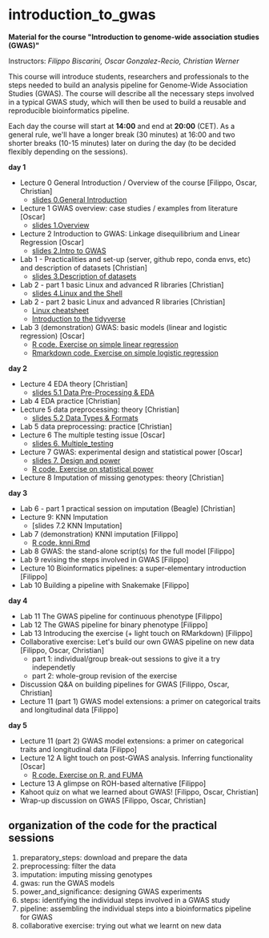 # introduction_to_gwas

**Material for the course "Introduction to genome-wide association studies (GWAS)"**

Instructors: *Filippo Biscarini, Oscar Gonzalez-Recio, Christian Werner*

This course will introduce students, researchers and professionals to the steps needed to build an analysis pipeline for Genome-Wide Association Studies (GWAS). The course will describe all the necessary steps involved in a typical GWAS study, which will then be used to build a reusable and reproducible bioinformatics pipeline.

Each day the course will start at **14:00** and end at **20:00** (CET).
As a general rule, we'll have a longer break (30 minutes) at 16:00 and two shorter breaks (10-15 minutes) later on during the day (to be decided flexibly depending on the sessions). 

<!-- timetable: [here](https://docs.google.com/spreadsheets/d/1Cy8vBD6I_no8UPzYPU9bz7ASWyI3bc4Y9vcdr5S1TBw/edit#gid=0) -->

**day 1**

- Lecture 0	General Introduction / Overview of the course [Filippo, Oscar, Christian]
    - [slides 0.General Introduction](slides/1.General_Introduction.pdf)
- Lecture 1	GWAS overview: case studies / examples from literature [Oscar]
    - [slides 1.Overview](slides/Lecture1.pdf)
- Lecture 2	Introduction to GWAS: Linkage disequilibrium and Linear Regression [Oscar]
    - [slides 2.Intro to GWAS](slides/Lecture2.pdf)
- Lab 1 - Practicalities and set-up (server, github repo, conda envs, etc) and description of datasets [Christian]
    - [slides 3.Description of datasets](slides/Description_of_datasets.pdf)
- Lab 2 - part 1 basic Linux and advanced R libraries [Christian]
    - [slides 4.Linux and the Shell](slides/4.Linux_and_the_Shell.pdf)
- Lab 2 - part 2 basic Linux and advanced R libraries [Christian]
    - [Linux cheatsheet](slides/Linux_cheatsheet.pdf)
    - [Introduction to the tidyverse](slides/Tidyverse_Intro.html)
- Lab 3 (demonstration) GWAS: basic models (linear and logistic regression) [Oscar]
    - [R code. Exercise on simple linear regression](basic_model/1.Basis_of_linear_regression.R) 
    - [Rmarkdown code. Exercise on simple logistic regression](basic_model/2.exercise.Basis_of_logistic_regression.Rmd)


**day 2**

- Lecture 4 EDA theory [Christian]
    - [slides 5.1 Data Pre-Processing & EDA](slides/Data_Pre-Processing_&_EDA.pdf)
- Lab 4 EDA practice [Christian]
- Lecture 5 data preprocessing: theory [Christian]
    - [slides 5.2 Data Types & Formats](slides/Data_Types_&_Formats.pdf)
- Lab 5 data preprocessing: practice [Christian]
- Lecture 6 The multiple testing issue [Oscar]
    - [slides 6. Multiple_testing](slides/7.MultipleTesting.pdf)
- Lecture 7 GWAS: experimental design and statistical power [Oscar]
    - [slides 7. Design and power](slides/8.Experimental_design_and_statistical_power.pdf)
    - [R code. Exercise on statistical power](5.power_and_significance/StatisticalPower_exercise.R)
- Lecture 8	Imputation of missing genotypes: theory [Christian]


**day 3**

- Lab 6 - part 1 practical session on imputation (Beagle) [Christian]
- Lecture 9: KNN Imputation 
    - [slides 7.2 KNN Imputation]
- Lab 7 (demonstration) KNNI imputation [Filippo]
    - [R code. knni.Rmd](3.imputation/knni.Rmd)
- Lab 8 GWAS: the stand-alone script(s) for the full model [Filippo]
- Lab 9 revising the steps involved in GWAS [Filippo]
- Lecture 10 Bioinformatics pipelines: a super-elementary introduction [Filippo]
- Lab 10 Building a pipeline with Snakemake [Filippo]

**day 4**

- Lab 11 The GWAS pipeline for continuous phenotype [Filippo]
- Lab 12 The GWAS pipeline for binary phenotype [Filippo]
- Lab 13 Introducing the exercise (+ light touch on RMarkdown) [Filippo]
- Collaborative exercise: Let's build our own GWAS pipeline on new data [Filippo, Oscar, Christian]
    - part 1: individual/group break-out sessions to give it a try independetly
    - part 2: whole-group revision of the exercise
- Discussion Q&A on building pipelines for GWAS [Filippo, Oscar, Christian]
- Lecture 11 (part 1) GWAS model extensions: a primer on categorical traits and longitudinal data [Filippo]

**day 5**

- Lecture 11 (part 2) GWAS model extensions: a primer on categorical traits and longitudinal data [Filippo]
- Lecture 12 A light touch on post-GWAS analysis. Inferring functionality [Oscar]
    - [R code. Exercise on R, and FUMA](functional_analysis/getGenesFromSNP.R)
- Lecture 13 A glimpse on ROH-based alternative [Filippo]
- Kahoot quiz on what we learned about GWAS! [Filippo, Oscar, Christian]
- Wrap-up discussion on GWAS [Filippo, Oscar, Christian]

## organization of the code for the practical sessions

1. preparatory_steps: download and prepare the data
2. preprocessing: filter the data
3. imputation: imputing missing genotypes
4. gwas: run the GWAS models
5. power_and_significance: designing GWAS experiments
6. steps: identifying the individual steps involved in a GWAS study
7. pipeline: assembling the individual steps into a bioinformatics pipeline for GWAS
8. collaborative exercise: trying out what we learnt on new data
